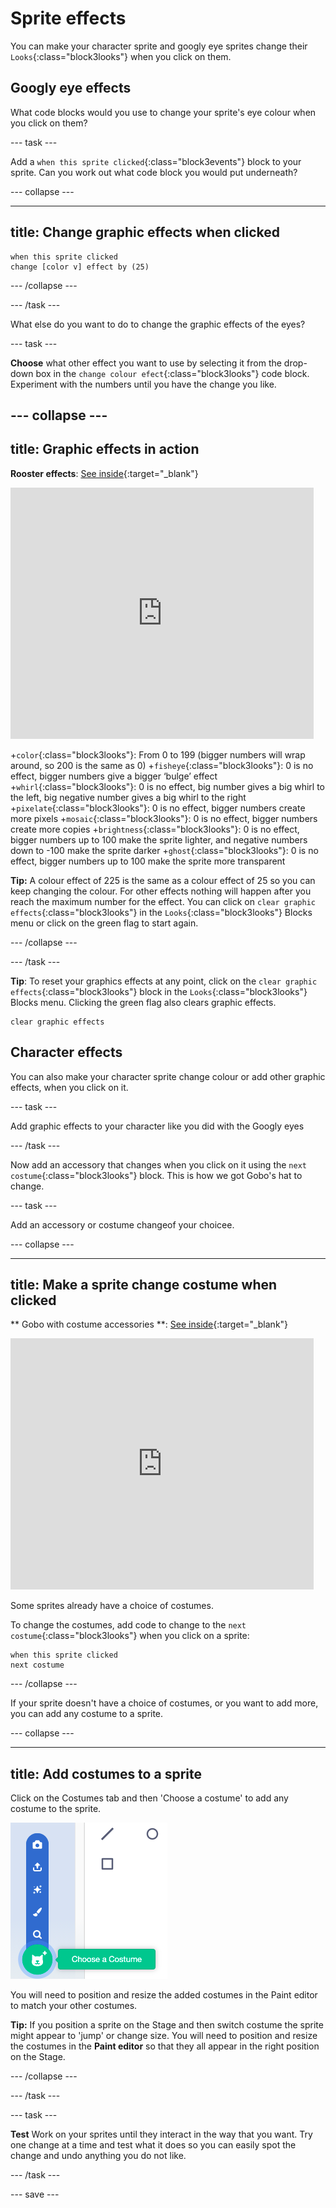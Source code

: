 # Sprite effects

You can make your character sprite and googly eye sprites change their `Looks`{:class="block3looks"} when you click on them. 

## Googly eye effects

What code blocks would you use to change your sprite's eye colour when you click on them?

--- task ---

Add a `when this sprite clicked`{:class="block3events"} block to your sprite. Can you work out what code block you would put underneath?

--- collapse ---

---
title: Change graphic effects when clicked
---

```blocks3
when this sprite clicked  
change [color v] effect by (25)
```

--- /collapse ---

--- /task ---

What else do you want to do to change the graphic effects of the eyes?

--- task ---

**Choose** what other effect you want to use by selecting it from the drop-down box in the `change colour efect`{:class="block3looks"} code block. Experiment with the numbers until you have the change you like.   

--- collapse ---
---
title: Graphic effects in action
---
**Rooster effects**: [See inside](https://scratch.mit.edu/projects/435730522/editor){:target="_blank"}

<div class="scratch-preview">
  <iframe allowtransparency="true" width="485" height="402" src="https://scratch.mit.edu/projects/embed/435730522/?autostart=false" frameborder="0"></iframe>
</div>

+`color`{:class="block3looks"}: From 0 to 199 (bigger numbers will wrap around, so 200 is the same as 0)
+`fisheye`{:class="block3looks"}: 0 is no effect, bigger numbers give a bigger ‘bulge’ effect
+`whirl`{:class="block3looks"}: 0 is no effect, big number gives a big whirl to the left, big negative number gives a big whirl to the right
+`pixelate`{:class="block3looks"}: 0 is no effect, bigger numbers create more pixels
+`mosaic`{:class="block3looks"}: 0 is no effect, bigger numbers create more copies
+`brightness`{:class="block3looks"}: 0 is no effect, bigger numbers up to 100 make the sprite lighter, and negative numbers down to -100 make the sprite darker
+`ghost`{:class="block3looks"}: 0 is no effect, bigger numbers up to 100 make the sprite more transparent

**Tip:** A colour effect of 225 is the same as a colour effect of 25 so you can keep changing the colour. For other effects nothing will happen after you reach the maximum number for the effect. You can click on `clear graphic effects`{:class="block3looks"} in the `Looks`{:class="block3looks"} Blocks menu or click on the green flag to start again.

--- /collapse ---

--- /task ---

**Tip**: To reset your graphics effects at any point, click on the `clear graphic effects`{:class="block3looks"} block in the `Looks`{:class="block3looks"} Blocks menu. Clicking the green flag also clears graphic effects.

```blocks3 
clear graphic effects
```

## Character effects

You can also make your character sprite change colour or add other graphic effects, when you click on it. 

--- task ---

Add graphic effects to your character like you did with the Googly eyes

--- /task ---

Now add an accessory that changes when you click on it using the `next costume`{:class="block3looks"} block. This is how we got Gobo's hat to change.

--- task ---

Add an accessory or costume changeof your choicee.

--- collapse ---

---
title: Make a sprite change costume when clicked
---

** Gobo with costume accessories **: [See inside](https://scratch.mit.edu/projects/496334057/editor){:target="_blank"}
<div class="scratch-preview">
<iframe allowtransparency="true" width="485" height="402" src="https://scratch.mit.edu/projects/embed/496334057/?autostart=false" frameborder="0"></iframe>
</div>

Some sprites already have a choice of costumes.

To change the costumes, add code to change to the `next costume`{:class="block3looks"} when you click on a sprite:

```blocks3
when this sprite clicked
next costume
```

--- /collapse ---


If your sprite doesn't have a choice of costumes, or you want to add more, you can add any costume to a sprite.

--- collapse ---

---
title: Add costumes to a sprite
---

Click on the Costumes tab and then 'Choose a costume' to add any costume to the sprite. 

![Choose a costume menu highlighted](images/choose-a-costume.png)

You will need to position and resize the added costumes in the Paint editor to match your other costumes.


**Tip:** If you position a sprite on the Stage and then switch costume the sprite might appear to 'jump' or change size. You will need to position and resize the costumes in the **Paint editor** so that they all appear in the right position on the Stage. 


--- /collapse ---


--- /task ---

--- task ---

**Test** Work on your sprites until they interact in the way that you want. Try one change at a time and test what it does so you can easily spot the change and undo anything you do not like.  

--- /task ---

--- save ---

